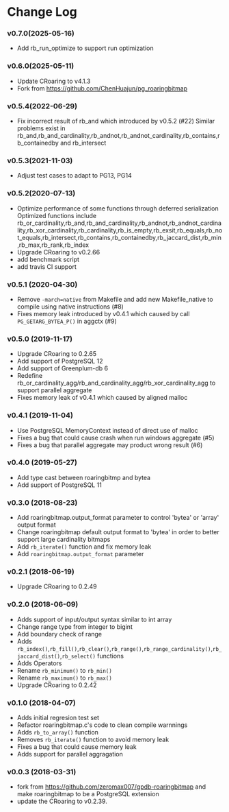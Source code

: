 
# Change Log

### v0.7.0(2025-05-16)
- Add rb_run_optimize to support run optimization

### v0.6.0(2025-05-11)
- Update CRoaring to v4.1.3
- Fork from https://github.com/ChenHuajun/pg_roaringbitmap

### v0.5.4(2022-06-29)
- Fix incorrect result of rb_and which introduced by v0.5.2 (#22)
  Similar problems exist in rb_and,rb_and_cardinality,rb_andnot,rb_andnot_cardinality,rb_contains,rb_containedby and rb_intersect

### v0.5.3(2021-11-03)
- Adjust test cases to adapt to PG13, PG14

### v0.5.2(2020-07-13)
- Optimize performance of some functions through deferred serialization
  Optimized functions include rb_or_cardinality,rb_and,rb_and_cardinality,rb_andnot,rb_andnot_cardinality,rb_xor_cardinality,rb_cardinality,rb_is_empty,rb_exsit,rb_equals,rb_not_equals,rb_intersect,rb_contains,rb_containedby,rb_jaccard_dist,rb_min,rb_max,rb_rank,rb_index
- Upgrade CRoaring to v0.2.66
- add benchmark script
- add travis CI support

### v0.5.1 (2020-04-30)
- Remove `-march=native` from Makefile and add new Makefile_native to compile using native instructions (#8)
- Fixes memory leak introduced by v0.4.1 which caused by call `PG_GETARG_BYTEA_P()` in aggctx (#9)

### v0.5.0 (2019-11-17)
- Upgrade CRoaring to 0.2.65
- Add support of PostgreSQL 12
- Add support of Greenplum-db 6
- Redefine rb_or_cardinality_agg/rb_and_cardinality_agg/rb_xor_cardinality_agg to support parallel aggregate
- Fixes memory leak of v0.4.1 which caused by aligned malloc

### v0.4.1 (2019-11-04)
- Use PostgreSQL MemoryContext instead of direct use of malloc
- Fixes a bug that could cause crash when run windows aggregate (#5)
- Fixes a bug that parallel aggregate may product wrong result (#6)

### v0.4.0 (2019-05-27)
- Add type cast between roaringbitmp and bytea
- Add support of PostgreSQL 11

### v0.3.0 (2018-08-23)
- Add roaringbitmap.output_format parameter to control 'bytea' or 'array' output format
- Change roaringbitmap default output format to 'bytea' in order to better support large cardinality bitmaps
- Add `rb_iterate()` function and fix memory leak
- Add `roaringbitmap.output_format` parameter

### v0.2.1 (2018-06-19)
- Upgrade CRoaring to 0.2.49

### v0.2.0 (2018-06-09)
- Adds support of input/output syntax similar to int array
- Change range type from integer to bigint
- Add boundary check of range
- Adds `rb_index()`,`rb_fill()`,`rb_clear()`,`rb_range()`,`rb_range_cardinality()`,`rb_jaccard_dist()`,`rb_select()` functions
- Adds Operators
- Rename `rb_minimum()` to `rb_min()`
- Rename `rb_maximum()` to `rb_max()`
- Upgrade CRoaring to 0.2.42

### v0.1.0 (2018-04-07)
- Adds initial regresion test set
- Refactor roaringbitmap.c's code to clean compile warnnings
- Adds `rb_to_array()` function
- Removes `rb_iterate()` function to avoid memory leak
- Fixes a bug that could cause memory leak
- Adds support for parallel aggragation

### v0.0.3 (2018-03-31)

- fork from https://github.com/zeromax007/gpdb-roaringbitmap and make roaringbitmap to be a PostgreSQL extension
- update the CRoaring to v0.2.39.